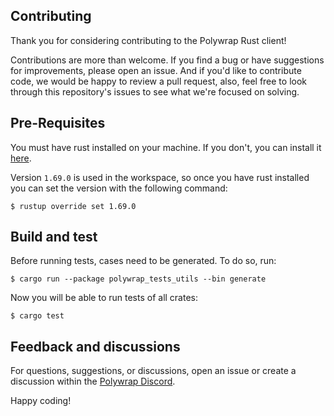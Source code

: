 ## Contributing

Thank you for considering contributing to the Polywrap Rust client!

Contributions are more than welcome. If you find a bug or have suggestions for improvements, please open an issue. And if you'd like to contribute code, we would be happy to review a pull request, also, feel free to look through this repository's issues to see what we're focused on solving.


## Pre-Requisites

You must have rust installed on your machine. If you don't, you can install it [here](https://www.rust-lang.org/tools/install).

Version `1.69.0` is used in the workspace, so once you have rust installed you can set the version with the following command:
```shell
$ rustup override set 1.69.0
```

## Build and test

Before running tests, cases need to be generated. To do so, run:
```shell
$ cargo run --package polywrap_tests_utils --bin generate
```
Now you will be able to run tests of all crates:
```shell
$ cargo test
```

## Feedback and discussions

For questions, suggestions, or discussions, open an issue or create a discussion within the [Polywrap Discord](https://discord.polywrap.io).

Happy coding!
